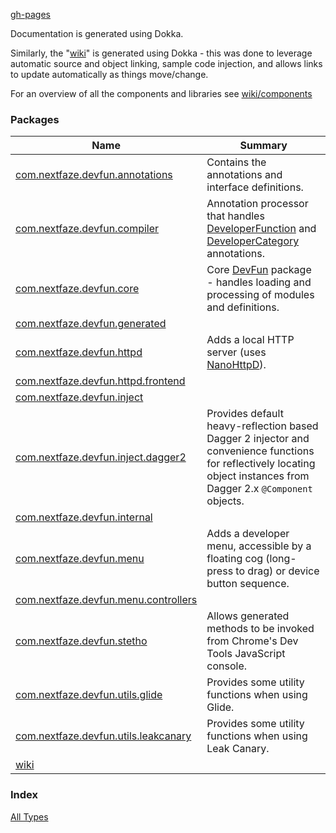 [gh-pages](.)

Documentation is generated using Dokka.

Similarly, the "[wiki](wiki/)" is generated using Dokka - this was done to leverage automatic source
 and object linking, sample code injection, and allows links to update automatically as things move/change.

For an overview of all the components and libraries see [wiki/components](wiki/-components.html)

### Packages

| Name | Summary |
|---|---|
| [com.nextfaze.devfun.annotations](com.nextfaze.devfun.annotations/index.md) | Contains the annotations and interface definitions. |
| [com.nextfaze.devfun.compiler](com.nextfaze.devfun.compiler/index.md) | Annotation processor that handles [DeveloperFunction](https://nextfaze.github.io/dev-fun/com.nextfaze.devfun.annotations/-developer-function/)  and [DeveloperCategory](https://nextfaze.github.io/dev-fun/com.nextfaze.devfun.annotations/-developer-category/) annotations. |
| [com.nextfaze.devfun.core](com.nextfaze.devfun.core/index.md) | Core [DevFun](https://nextfaze.github.io/dev-fun/com.nextfaze.devfun.core/-dev-fun/) package - handles loading and processing of modules and definitions. |
| [com.nextfaze.devfun.generated](com.nextfaze.devfun.generated/index.md) |  |
| [com.nextfaze.devfun.httpd](com.nextfaze.devfun.httpd/index.md) | Adds a local HTTP server (uses [NanoHttpD](https://github.com/NanoHttpd/nanohttpd)). |
| [com.nextfaze.devfun.httpd.frontend](com.nextfaze.devfun.httpd.frontend/index.md) |  |
| [com.nextfaze.devfun.inject](com.nextfaze.devfun.inject/index.md) |  |
| [com.nextfaze.devfun.inject.dagger2](com.nextfaze.devfun.inject.dagger2/index.md) | Provides default heavy-reflection based Dagger 2 injector and convenience functions for reflectively  locating object instances from Dagger 2.x `@Component` objects. |
| [com.nextfaze.devfun.internal](com.nextfaze.devfun.internal/index.md) |  |
| [com.nextfaze.devfun.menu](com.nextfaze.devfun.menu/index.md) | Adds a developer menu, accessible by a floating cog (long-press to drag) or device button sequence. |
| [com.nextfaze.devfun.menu.controllers](com.nextfaze.devfun.menu.controllers/index.md) |  |
| [com.nextfaze.devfun.stetho](com.nextfaze.devfun.stetho/index.md) | Allows generated methods to be invoked from Chrome's Dev Tools JavaScript console. |
| [com.nextfaze.devfun.utils.glide](com.nextfaze.devfun.utils.glide/index.md) | Provides some utility functions when using Glide. |
| [com.nextfaze.devfun.utils.leakcanary](com.nextfaze.devfun.utils.leakcanary/index.md) | Provides some utility functions when using Leak Canary. |
| [wiki](wiki/index.md) |  |

### Index

[All Types](alltypes/index.md)